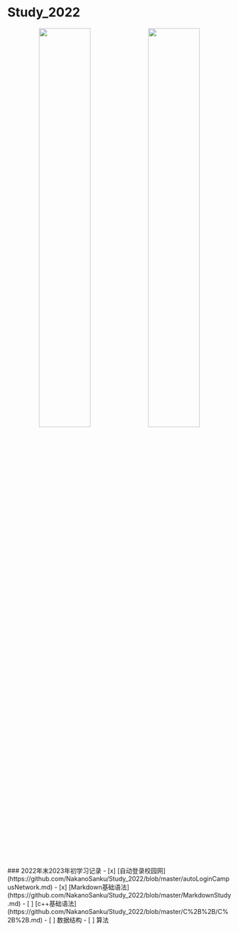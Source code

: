# Study_2022
<p align="center">
  <img width="48%" src="https://github-readme-stats.vercel.app/api?username=NakanoSanku&show_icons=true&theme=tokyonight"/>
  <img width="48%" src="https://github-readme-streak-stats.herokuapp.com/?user=NakanoSanku&theme=tokyonight"/>
</p>
### 2022年末2023年初学习记录
- [x] [自动登录校园网](https://github.com/NakanoSanku/Study_2022/blob/master/autoLoginCampusNetwork.md)
- [x] [Markdown基础语法](https://github.com/NakanoSanku/Study_2022/blob/master/MarkdownStudy.md) 
- [ ] [c++基础语法](https://github.com/NakanoSanku/Study_2022/blob/master/C%2B%2B/C%2B%2B.md)
- [ ] 数据结构
- [ ] 算法
